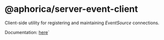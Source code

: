 # @aphorica/server-event-client

Client-side utility for registering and maintaining _EventSource_ connections.

Documentation: [here](https://aphorica.github.io/server-event-docs)`